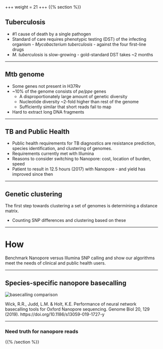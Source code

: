 +++
weight = 21
+++
{{% section %}}

## Tuberculosis

-   \#1 cause of death by a single pathogen
-   Standard of care requires phenotypic testing (DST) of the infecting organism - *Mycobacterium tuberculosis* - against the four first-line drugs
-   *M. tuberculosis* is slow-growing - gold-standard DST takes ~2 months

---

## Mtb genome

-   Some genes not present in H37Rv
-   ~10% of the genome consists of *pe/ppe* genes
    *   A disproportionately large amount of genetic diversity
    *   Nucleotide diversity ~2-fold higher than rest of the genome
    *   Sufficiently similar that short reads fail to map
-   Hard to extract long DNA fragments

---

## TB and Public Health

-   Public health requirements for TB diagnostics are resistance prediction, species identification, and clustering of genomes.
-   Requirements currently met with Illumina
-   Reasons to consider switching to Nanopore: cost, location of burden, speed
-   Patient to result in 12.5 hours (2017) with Nanopore - and yield has improved since then

---

## Genetic clustering

The first step towards clustering a set of genomes is determining a distance matrix.

-   Counting SNP differences and clustering based on these

---

# How

Benchmark Nanopore versus Illumina SNP calling and show our algorithms meet the needs of clinical and public health users.

---

## Species-specific nanopore basecalling

![basecalling comparison](images/basecalling.png)

<p id="ref">Wick, R.R., Judd, L.M. & Holt, K.E. Performance of neural network basecalling tools for Oxford Nanopore sequencing. Genome Biol 20, 129 (2019). https://doi.org/10.1186/s13059-019-1727-y</span>

---

### Need truth for nanopore reads

{{% /section %}}
